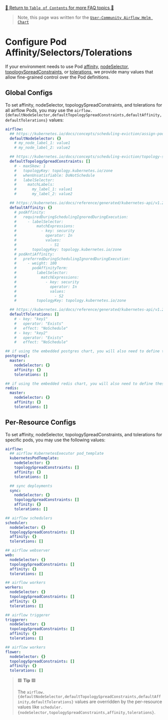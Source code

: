 [🔗 Return to `Table of Contents` for more FAQ topics 🔗](https://github.com/airflow-helm/charts/tree/main/charts/airflow#frequently-asked-questions)

> Note, this page was written for the [`User-Community Airflow Helm Chart`](https://github.com/airflow-helm/charts/tree/main/charts/airflow)

# Configure Pod Affinity/Selectors/Tolerations

If your environment needs to use Pod [affinity](https://kubernetes.io/docs/concepts/scheduling-eviction/assign-pod-node/#affinity-and-anti-affinity), 
[nodeSelector](https://kubernetes.io/docs/concepts/scheduling-eviction/assign-pod-node/#nodeselector), [topologySpreadConstraints](https://kubernetes.io/docs/concepts/scheduling-eviction/topology-spread-constraints/#topologyspreadconstraints-field),
or [tolerations](https://kubernetes.io/docs/concepts/scheduling-eviction/taint-and-toleration/), 
we provide many values that allow fine-grained control over the Pod definitions.

## Global Configs

To set affinity, nodeSelector, topologySpreadConstraints, and tolerations for all airflow Pods, you may use the `airflow.{defaultNodeSelector,defaultTopologySpreadConstraints,defaultAffinity,defaultTolerations}` values:

```yaml
airflow:
  ## https://kubernetes.io/docs/concepts/scheduling-eviction/assign-pod-node/#nodeselector
  defaultNodeSelector: {}
    # my_node_label_1: value1
    # my_node_label_2: value2

  ## https://kubernetes.io/docs/concepts/scheduling-eviction/topology-spread-constraints/#topologyspreadconstraints-field
  defaultTopologySpreadConstraints: []
    # - maxSkew: 1
    #   topologyKey: topology.kubernetes.io/zone
    #   whenUnsatisfiable: DoNotSchedule
    #   labelSelector:
    #     matchLabels:
    #       my_label_1: value1
    #       my_label_2: value2

  ## https://kubernetes.io/docs/reference/generated/kubernetes-api/v1.20/#affinity-v1-core
  defaultAffinity: {}
    # podAffinity:
    #   requiredDuringSchedulingIgnoredDuringExecution:
    #     - labelSelector:
    #         matchExpressions:
    #           - key: security
    #             operator: In
    #             values:
    #               - S1
    #       topologyKey: topology.kubernetes.io/zone
    # podAntiAffinity:
    #   preferredDuringSchedulingIgnoredDuringExecution:
    #     - weight: 100
    #       podAffinityTerm:
    #         labelSelector:
    #           matchExpressions:
    #             - key: security
    #               operator: In
    #               values:
    #                 - S2
    #         topologyKey: topology.kubernetes.io/zone

  ## https://kubernetes.io/docs/reference/generated/kubernetes-api/v1.20/#toleration-v1-core
  defaultTolerations: []
    # - key: "key1"
    #   operator: "Exists"
    #   effect: "NoSchedule"
    # - key: "key2"
    #   operator: "Exists"
    #   effect: "NoSchedule"

## if using the embedded postgres chart, you will also need to define these
postgresql:
  master:
    nodeSelector: {}
    affinity: {}
    tolerations: []

## if using the embedded redis chart, you will also need to define these
redis:
  master:
    nodeSelector: {}
    affinity: {}
    tolerations: []
```

## Per-Resource Configs

To set affinity, nodeSelector, topologySpreadConstraints, and tolerations for specific pods, you may use the following values:

```yaml
airflow:
  ## airflow KubernetesExecutor pod_template
  kubernetesPodTemplate:
    nodeSelector: {}
    topologySpreadConstraints: []
    affinity: {}
    tolerations: []

  ## sync deployments
  sync:
    nodeSelector: {}
    topologySpreadConstraints: []
    affinity: {}
    tolerations: []

## airflow schedulers
scheduler:
  nodeSelector: {}
  topologySpreadConstraints: []
  affinity: {}
  tolerations: []

## airflow webserver
web:
  nodeSelector: {}
  topologySpreadConstraints: []
  affinity: {}
  tolerations: []

## airflow workers
workers:
  nodeSelector: {}
  topologySpreadConstraints: []
  affinity: {}
  tolerations: []

## airflow triggerer
triggerer:
  nodeSelector: {}
  topologySpreadConstraints: []
  affinity: {}
  tolerations: []

## airflow workers
flower:
  nodeSelector: {}
  topologySpreadConstraints: []
  affinity: {}
  tolerations: []
```

> 🟦 __Tip__ 🟦
>
> The `airflow.{defaultNodeSelector,defaultTopologySpreadConstraints,defaultAffinity,defaultTolerations}` values are overridden by the per-resource values like `scheduler.{nodeSelector,topologySpreadConstraints,affinity,tolerations}`.
